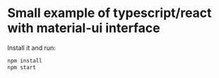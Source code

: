 # Small example of typescript/react with material-ui interface

Install it and run:

```sh
npm install
npm start
```

